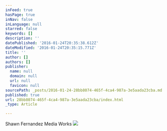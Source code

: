 ```yaml
---
inFeed: true
hasPage: true
inNav: false
inLanguage: null
starred: false
keywords: []
description: ''
datePublished: '2016-01-24T20:35:38.612Z'
dateModified: '2016-01-24T20:35:15.771Z'
title: ''
author: []
authors: []
publisher:
  name: null
  domain: null
  url: null
  favicon: null
sourcePath: _posts/2016-01-24-28bb8074-465f-4ca4-987a-3e5aada23cba.md
published: true
url: 28bb8074-465f-4ca4-987a-3e5aada23cba/index.html
_type: Article

---
```

Shawn Fernandez Media Works
![](https://the-grid-user-content.s3-us-west-2.amazonaws.com/1ef491d5-9012-4173-b305-1eedaa5e5613.png)